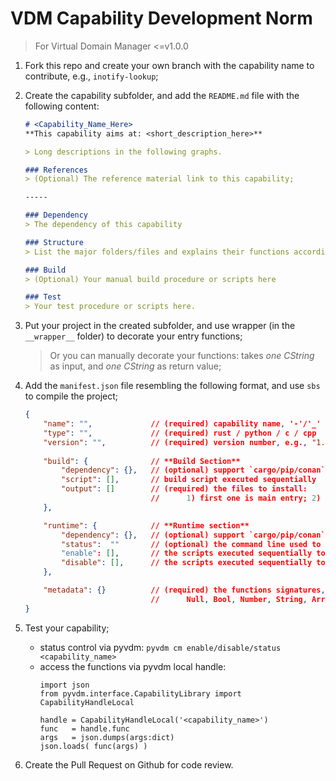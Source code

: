 # VDM Capability Development Norm
> For Virtual Domain Manager <=v1.0.0

1. Fork this repo and create your own branch with the capability name to contribute, e.g., `inotify-lookup`;

2. Create the capability subfolder, and add the `README.md` file with the following content:
    ```markdown
    # <Capability_Name_Here>
    **This capability aims at: <short_description_here>**

    > Long descriptions in the following graphs.

    ### References
    > (Optional) The reference material link to this capability;

    -----

    ### Dependency
    > The dependency of this capability

    ### Structure
    > List the major folders/files and explains their functions accordingly;

    ### Build
    > (Optional) Your manual build procedure or scripts here

    ### Test
    > Your test procedure or scripts here.
    ```

3. Put your project in the created subfolder, and use wrapper (in the `__wrapper__` folder) to decorate your entry functions;
    > Or you can manually decorate your functions: takes *one CString* as input, and *one CString* as return value;

3. Add the `manifest.json` file resembling the following format, and use `sbs` to compile the project;
    ```json
    {
        "name": "",             // (required) capability name, '-'/'_' both allowed
        "type": "",             // (required) rust / python / c / cpp
        "version": "",          // (required) version number, e.g., "1.0.0"
        
        "build": {              // **Build Section**
            "dependency": {},   // (optional) support `cargo/pip/conan`
            "script": [],       // build script executed sequentially
            "output": []        // (required) the files to install:
                                //      1) first one is main entry; 2) use `@` for rename
        },

        "runtime": {            // **Runtime section**
            "dependency": {},   // (optional) support `cargo/pip/conan`
            "status":  ""       // (optional) the command line used to check capability status (echo on `stdout`)
            "enable": [],       // the scripts executed sequentially to ENABLE the capability
            "disable": [],      // the scripts executed sequentially to DISABLE the capability
        },

        "metadata": {}          // (required) the functions signatures, use the JSON type system:
                                //      Null, Bool, Number, String, Array, Object
    }
    ```

4. Test your capability;
    - status control via pyvdm: `pyvdm cm enable/disable/status <capability_name>`
    - access the functions via pyvdm local handle:
        ```python3
        import json
        from pyvdm.interface.CapabilityLibrary import CapabilityHandleLocal

        handle = CapabilityHandleLocal('<capability_name>')
        func   = handle.func
        args   = json.dumps(args:dict)
        json.loads( func(args) )
        ```

5. Create the Pull Request on Github for code review.
